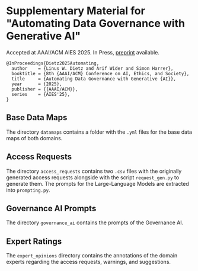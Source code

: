# Supplementary Material for "Automating Data Governance with Generative AI"

Accepted at AAAI/ACM AIES 2025. In Press, [preprint](https://kclpure.kcl.ac.uk/portal/files/347300134/AIES-main.pdf) available.

```
@InProceedings{Dietz2025Automating,
  author    = {Linus W. Dietz and Arif Wider and Simon Harrer},
  booktitle = {8th {AAAI/ACM} Conference on AI, Ethics, and Society},
  title     = {Automating Data Governance with Generative {AI}},
  year      = {2025},
  publisher = {{AAAI/ACM}},
  series    = {AIES'25},
}
```

## Base Data Maps

The directory `datamaps` contains a folder with the `.yml` files for the base data maps of both domains.

## Access Requests

The directory `access_requests` contains two `.csv` files with the originally generated access requests alongside with the script `request_gen.py` to generate them. The prompts for the Large-Language Models are extracted into `prompting.py`.

## Governance AI Prompts

The directory `governance_ai` contains the prompts of the Governance AI.

## Expert Ratings

The `expert_opinions` directory contains the annotations of the domain experts regarding the access requests, warnings, and suggestions.

